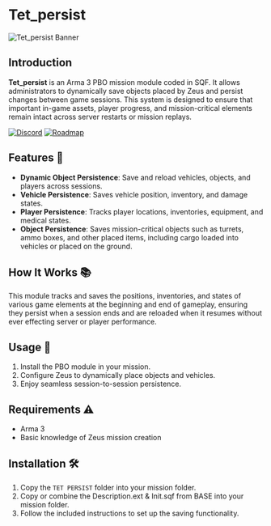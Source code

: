# Tet_persist

![Tet_persist Banner](https://github.com/Tetlys/TetPersist/blob/main/GIT/Assets/banner.png)

## Introduction

**Tet_persist** is an Arma 3 PBO mission module coded in SQF. It allows administrators to dynamically save objects placed by Zeus and persist changes between game sessions. This system is designed to ensure that important in-game assets, player progress, and mission-critical elements remain intact across server restarts or mission replays.

[![Discord](https://img.shields.io/badge/Discord-Join%20Us-blue?style=for-the-badge&logo=discord)](https://discord.gg/4DdMKvJjMa) [![Roadmap](https://img.shields.io/badge/Roadmap-Visit%20Wiki-blue?style=for-the-badge)](https://github.com/Tetlys/TetPersist/wiki/Roadmap)


## Features 🌟

- **Dynamic Object Persistence**: Save and reload vehicles, objects, and players across sessions.
- **Vehicle Persistence**: Saves vehicle position, inventory, and damage states.
- **Player Persistence**: Tracks player locations, inventories, equipment, and medical states.
- **Object Persistence**: Saves mission-critical objects such as turrets, ammo boxes, and other placed items, including cargo loaded into vehicles or placed on the ground.

## How It Works 📚

This module tracks and saves the positions, inventories, and states of various game elements at the beginning and end of gameplay, ensuring they persist when a session ends and are reloaded when it resumes without ever effecting server or player performance.

## Usage 🚀

1. Install the PBO module in your mission.
2. Configure Zeus to dynamically place objects and vehicles.
3. Enjoy seamless session-to-session persistence.

## Requirements ⚠️

- Arma 3
- Basic knowledge of Zeus mission creation

## Installation 🛠️

1. Copy the `TET PERSIST` folder into your mission folder.
2. Copy or combine the Description.ext & Init.sqf from BASE into your mission folder.
3. Follow the included instructions to set up the saving functionality.
